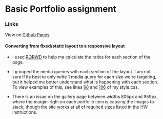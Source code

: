 # Basic Portfolio assignment

### Links
View on [Github Pages](https://jeffreylowy.github.io/Responsive-Portfolio/)

#### Converting from fixed/static layout to a responsive layout

- I used [RQRWD](http://rqrwd.com/) to help me calculate the ratios for each section of the page. 

- I grouped the media queries with each section of the layout. I am not sure if its best to only write 1 media query for each size we're targeting, but it helped me better understand what is happening with each section. To view examples of this, see lines [68](https://github.com/jeffreylowy/Responsive-Portfolio/blob/master/assets/css/style.css#L68) and [106](https://github.com/jeffreylowy/Responsive-Portfolio/blob/master/assets/css/style.css#L106) of my style.css.

- There is an issue on the gallery page between widths 805px and 959px, where the margin-right on each portfolio item is causing the images to stack, though the site works at all of required sizes listed in the HW instructions.
